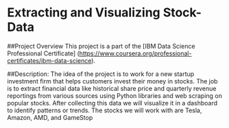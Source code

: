 # Extracting and Visualizing Stock-Data
##Project Overview
This project is a part of the [IBM Data Science Professional Certificate] (https://www.coursera.org/professional-certificates/ibm-data-science).

##Description:
The idea of the project is to work for a new startup investment firm that helps customers invest their money in stocks. The job is to extract financial data like historical share price and quarterly revenue reportings from various sources using Python libraries and web scraping on popular stocks. After collecting this data we will visualize it in a dashboard to identify patterns or trends. The stocks we will work with are Tesla, Amazon, AMD, and GameStop
